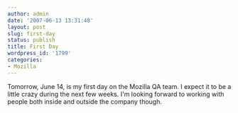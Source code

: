 ```yaml
---
author: admin
date: '2007-06-13 13:31:48'
layout: post
slug: first-day
status: publish
title: First Day
wordpress_id: '1799'
categories:
- Mozilla
---
```


Tomorrow, June 14, is my first day on the Mozilla QA team. I expect it
to be a little crazy during the next few weeks. I'm looking forward to
working with people both inside and outside the company though.
